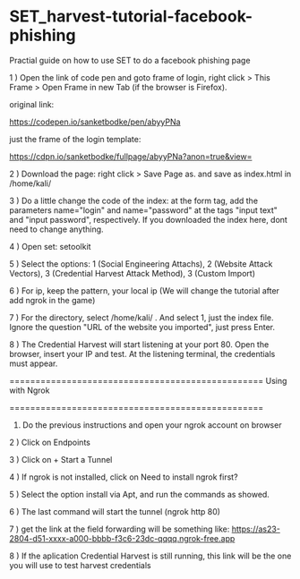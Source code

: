 # SET_harvest-tutorial-facebook-phishing
Practial guide on how to use SET to do a facebook phishing page

1 ) Open the link of code pen and goto frame of login, right click > This Frame > Open Frame in new Tab (if the browser is Firefox).

original link:

https://codepen.io/sanketbodke/pen/abyyPNa

just the frame of the login template:

https://cdpn.io/sanketbodke/fullpage/abyyPNa?anon=true&view=


2 ) Download the page: right click > Save Page as. and save as index.html in /home/kali/


3 ) Do a little change the code of the index: at the form tag, add the parameters name="login" and name="password" at the tags "input text" and "input password", respectively. If you downloaded the index here, dont need to change anything.


4 ) Open set: setoolkit


5 ) Select the options: 1 (Social Engineering Attachs), 2 (Website Attack Vectors), 3 (Credential Harvest Attack Method), 3 (Custom Import)


6 ) For ip, keep the pattern, your local ip (We will change the tutorial after add ngrok in the game)


7 ) For the directory, select /home/kali/ . And select 1, just the index file. Ignore the question "URL of the website you imported", just press Enter.


8 ) The Credential Harvest will start listening at your port 80. Open the browser, insert your IP and test. At the listening terminal, the credentials must appear.


=================================================
Using with Ngrok

=================================================

1) Do the previous instructions and open your ngrok account on browser

2 ) Click on Endpoints

3 ) Click on + Start a Tunnel

4 ) If ngrok is not installed, click on Need to install ngrok first?

5 ) Select the option install via Apt, and run the commands as showed.

6 ) The last command will start the tunnel (ngrok http 80)

7 ) get the link at the field forwarding
will be something like:
https://as23-2804-d51-xxxx-a000-bbbb-f3c6-23dc-qqqq.ngrok-free.app

8 ) If the aplication Credential Harvest is still running, this link will be the one you will use to test harvest credentials
